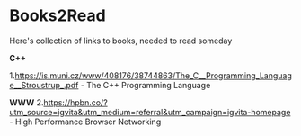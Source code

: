 # Books2Read
Here's collection of links to books, needed to read someday

**C++**

1.https://is.muni.cz/www/408176/38744863/The_C__Programming_Language__Stroustrup_.pdf - The C++ Programming Language

**WWW**
2.https://hpbn.co/?utm_source=igvita&utm_medium=referral&utm_campaign=igvita-homepage - High Performance Browser Networking
